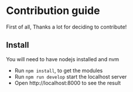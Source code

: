 # Contribution guide

First of all, Thanks a lot for deciding to contribute!


## Install

You will need to have nodejs installed and nvm 

- Run `npm install`, to get the modules
- Run `npm run develop` start the localhost server
- Open http://localhost:8000 to see the result

